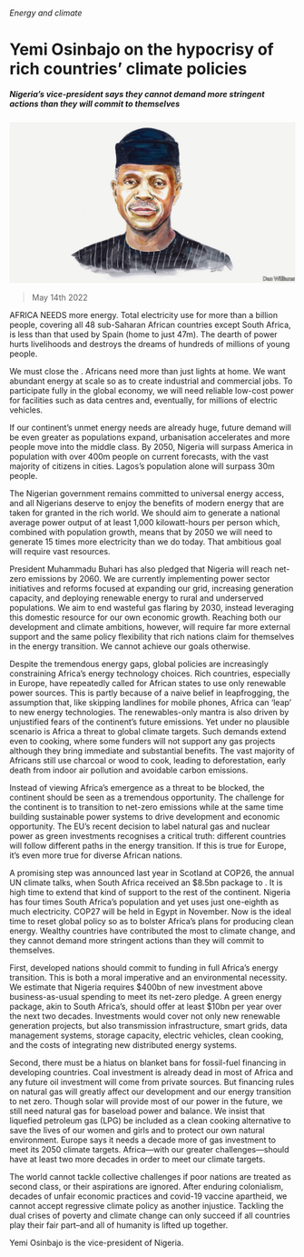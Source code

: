 ###### Energy and climate

# Yemi Osinbajo on the hypocrisy of rich countries’ climate policies 

##### Nigeria’s vice-president says they cannot demand more stringent actions than they will commit to themselves 

![image](images/20220216_bid001.jpg) 

> May 14th 2022 

AFRICA NEEDS more energy. Total electricity use for more than a billion people, covering all 48 sub-Saharan African countries except South Africa, is less than that used by Spain (home to just 47m). The dearth of power hurts livelihoods and destroys the dreams of hundreds of millions of young people.

We must close the . Africans need more than just lights at home. We want abundant energy at scale so as to create industrial and commercial jobs. To participate fully in the global economy, we will need reliable low-cost power for facilities such as data centres and, eventually, for millions of electric vehicles.

If our continent’s unmet energy needs are already huge, future demand will be even greater as populations expand, urbanisation accelerates and more people move into the middle class. By 2050, Nigeria will surpass America in population with over 400m people on current forecasts, with the vast majority of citizens in cities. Lagos’s population alone will surpass 30m people.

The Nigerian government remains committed to universal energy access, and all Nigerians deserve to enjoy the benefits of modern energy that are taken for granted in the rich world. We should aim to generate a national average power output of at least 1,000 kilowatt-hours per person which, combined with population growth, means that by 2050 we will need to generate 15 times more electricity than we do today. That ambitious goal will require vast resources.


President Muhammadu Buhari has also pledged that Nigeria will reach net-zero emissions by 2060. We are currently implementing power sector initiatives and reforms focused at expanding our grid, increasing generation capacity, and deploying renewable energy to rural and underserved populations. We aim to end wasteful gas flaring by 2030, instead leveraging this domestic resource for our own economic growth. Reaching both our development and climate ambitions, however, will require far more external support and the same policy flexibility that rich nations claim for themselves in the energy transition. We cannot achieve our goals otherwise.

Despite the tremendous energy gaps, global policies are increasingly constraining Africa’s energy technology choices. Rich countries, especially in Europe, have repeatedly called for African states to use only renewable power sources. This is partly because of a naive belief in leapfrogging, the assumption that, like skipping landlines for mobile phones, Africa can ‘leap’ to new energy technologies. The renewables-only mantra is also driven by unjustified fears of the continent’s future emissions. Yet under no plausible scenario is Africa a threat to global climate targets. Such demands extend even to cooking, where some funders will not support any gas projects although they bring immediate and substantial benefits. The vast majority of Africans still use charcoal or wood to cook, leading to deforestation, early death from indoor air pollution and avoidable carbon emissions.

Instead of viewing Africa’s emergence as a threat to be blocked, the continent should be seen as a tremendous opportunity. The challenge for the continent is to transition to net-zero emissions while at the same time building sustainable power systems to drive development and economic opportunity. The EU’s recent decision to label natural gas and nuclear power as green investments recognises a critical truth: different countries will follow different paths in the energy transition. If this is true for Europe, it’s even more true for diverse African nations.

A promising step was announced last year in Scotland at COP26, the annual UN climate talks, when South Africa received an $8.5bn package to . It is high time to extend that kind of support to the rest of the continent. Nigeria has four times South Africa’s population and yet uses just one-eighth as much electricity. COP27 will be held in Egypt in November. Now is the ideal time to reset global policy so as to bolster Africa’s plans for producing clean energy. Wealthy countries have contributed the most to climate change, and they cannot demand more stringent actions than they will commit to themselves.

First, developed nations should commit to funding in full Africa’s energy transition. This is both a moral imperative and an environmental necessity. We estimate that Nigeria requires $400bn of new investment above business-as-usual spending to meet its net-zero pledge. A green energy package, akin to South Africa’s, should offer at least $10bn per year over the next two decades. Investments would cover not only new renewable generation projects, but also transmission infrastructure, smart grids, data management systems, storage capacity, electric vehicles, clean cooking, and the costs of integrating new distributed energy systems.

Second, there must be a hiatus on blanket bans for fossil-fuel financing in developing countries. Coal investment is already dead in most of Africa and any future oil investment will come from private sources. But financing rules on natural gas will greatly affect our development and our energy transition to net zero. Though solar will provide most of our power in the future, we still need natural gas for baseload power and balance. We insist that liquefied petroleum gas (LPG) be included as a clean cooking alternative to save the lives of our women and girls and to protect our own natural environment. Europe says it needs a decade more of gas investment to meet its 2050 climate targets. Africa—with our greater challenges—should have at least two more decades in order to meet our climate targets.

The world cannot tackle collective challenges if poor nations are treated as second class, or their aspirations are ignored. After enduring colonialism, decades of unfair economic practices and covid-19 vaccine apartheid, we cannot accept regressive climate policy as another injustice. Tackling the dual crises of poverty and climate change can only succeed if all countries play their fair part–and all of humanity is lifted up together.

Yemi Osinbajo is the vice-president of Nigeria.

